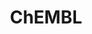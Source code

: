 ---
bigquery: https://console.cloud.google.com/bigquery?p=patents-public-data&d=ebi_chembl&page=dataset
citation: '"The ChEMBL database in 2017." Anna Gaulton, Anne Hersey, Michał Nowotka,
  A Patrícia Bento, Jon Chambers, David Mendez, Prudence Mutowo, Francis Atkinson,
  Louisa J Bellis, Elena Cibrián-Uhalte, Mark Davies, Nathan Dedman, Anneli Karlsson,
  María Paula Magariños, John P Overington, George Papadatos, Ines Smit, Andrew R
  Leach Nucleic acids Research (2017) 45 (Database Issue), D945-D954'
contributors: European Bioinformatics Institute
cost: None
description: ChEMBL Data is a manually curated database of small molecules used in
  drug discovery, including information about existing patented drugs.
documentation: 'schema: https://www.ebi.ac.uk/chembl/db_schema


  '
last_edit: 04/11/2022, 21:59:55
location: https://console.cloud.google.com/marketplace/product/google_patents_public_datasets/chembl
maintained_by: EMBL-EBI, an outstation of European Molecular Biology Laboratory
related_publications: '

  ChEMBL: towards direct deposition of bioassay data.


  Mendez D, Gaulton A, Bento AP, Chambers J, De Veij M, Félix E, Magariños MP, Mosquera
  JF, Mutowo P, Nowotka M, Gordillo-Marañón M, Hunter F, Junco L, Mugumbate G, Rodriguez-Lopez
  M, Atkinson F, Bosc N, Radoux CJ, Segura-Cabrera A, Hersey A, Leach AR.


  — Nucleic Acids Res. 2019; 47(D1):D930-D940. doi: 10.1093/nar/gky1075

  '
schema_fields:
- dosed_ingredient
- syn_type
- updated_on
- cell_id
- therapeutic_flag
- selectivity_comment
- last_active
- black_box_warning
- full_mwt
- l4
- indref_id
- parameter_value
- disease_efficacy
- standard_value
- ddd_id
- metabolite_record_id
- as_id
- site_id
- cx_logd
- ro3_pass
- usan_stem
- component_id
- cell_source_organism
- protclasssyn_id
- ddd_comment
- molecular_mechanism
- ref_url
- standard_upper_value
- start_position
- level1
- domain_description
- assay_category
- class_type
- who_extra
- level5
- hbd
- organism
- trade_name
- priority
- l1
- warning_description
- src_description
- mc_organism
- domain_id
- num_alerts
- mesh_heading
- warning_year
- country
- usan_year
- class_level
- tid_fixed
- tid
- co_stem_id
- compd_id
- num_ro5_violations
- entity_id
- description
- clo_id
- protein_class_synonym
- applicant_full_name
- l7
- research_stem
- source_domain_id
- lle
- warning_type
- doc_id
- molecular_species
- confidence_score
- irac_class_id
- cell_ontology_id
- bao_id
- orig_description
- log_id
- published_value
- polymer_flag
- comments
- submission_date
- chebi_par_id
- stat
- alert_name
- mecref_id
- heavy_atoms
- protein_class_desc
- enzyme_tid
- published_units
- mc_target_accession
- ass_cls_map_id
- level2
- assay_test_type
- assay_strain
- targcomp_id
- acd_logd
- ddd_units
- withdrawn_year
- direct_interaction
- aspect
- confidence
- withdrawn_class
- warning_country
- assay_id
- acd_logp
- natural_product
- approval_date
- cpd_str_alert_id
- warning_class
- published_relation
- bao_endpoint
- bao_format
- assay_param_id
- substrate_record_id
- metref_id
- l8
- efo_term
- standard_text_value
- text_value
- last_page
- curation_comment
- go_id
- compsyn_id
- source
- res_stem_id
- comp_go_id
- frac_code
- std_act_id
- issue
- mc_target_name
- journal
- ad_type
- sitecomp_id
- ref_id
- first_approval
- potential_duplicate
- downgraded
- predbind_id
- cx_most_bpka
- major_class
- assay_source
- relationship
- level3
- db_version
- qed_weighted
- target_mapping
- assay_tissue
- assay_class_id
- parent_id
- binding_site_comment
- mol_hrac_id
- full_molformula
- level2_description
- patent_no
- cx_logp
- level4
- comp_class_id
- mw_monoisotopic
- published_type
- product_id
- irac_code
- publication_number
- inorganic_flag
- patent_expire_date
- molfile
- withdrawn_flag
- l5
- prodrug
- title
- stem_class
- frac_class_id
- domain_type
- variant_id
- path
- activity_comment
- annotation
- le
- hba_lipinski
- aromatic_rings
- drug_record_id
- relation
- definition
- withdrawn_reason
- target_type
- availability_type
- standard_units
- max_phase
- usan_stem_definition
- active_molregno
- biocomp_id
- status
- first_in_class
- smarts
- ddd_value
- cell_name
- molsyn_id
- standard_flag
- max_phase_for_ind
- level4_description
- l6
- cell_source_tissue
- end_position
- patent_id
- action_type
- ddd_admr
- mc_target_type
- level3_description
- parent_type
- smid
- subgroup
- mutation
- prod_pat_id
- drug_substance_flag
- type
- cell_description
- oc_id
- assay_organism
- site_name
- data_validity_comment
- upper_value
- authors
- activity_id
- dosage_form
- l3
- structure_type
- pubmed_id
- mol_frac_id
- cx_most_apka
- strength
- mechanism_of_action
- caloha_id
- rgid
- oral
- helm_notation
- atc_code
- isoform
- rtb
- met_comment
- src_short_name
- uo_units
- assay_desc
- aidx
- version
- short_name
- acd_most_bpka
- met_id
- alert_id
- hrac_code
- component_type
- cidx
- parent_go_id
- route
- stem
- molregno
- mw_freebase
- level1_description
- cellosaurus_id
- withdrawn_country
- relationship_desc
- formulation_id
- parent_molregno
- mesh_id
- tax_id
- pref_name
- first_page
- hba
- ingredient
- warning_id
- mol_atc_id
- relationship_type
- previous_company
- src_compound_id
- num_lipinski_ro5_violations
- mechanism_comment
- targrel_id
- species_group_flag
- drugind_id
- qudt_units
- domain_name
- hrac_class_id
- assay_type
- nda_type
- abstract
- sequence_md5sum
- src_id
- indication_class
- chirality
- usan_substem
- psa
- cell_source_tax_id
- result_flag
- record_id
- ap_id
- ridx
- topical
- value
- set_name
- hbd_lipinski
- entity_type
- pathway_id
- target_desc
- patent_use_code
- assay_cell_type
- delist_flag
- enzyme_name
- src_assay_id
- mol_irac_id
- sei
- curated_by
- met_conversion
- synonyms
- innovator_company
- units
- molecule_type
- doc_type
- standard_inchi_key
- standard_relation
- cl_lincs_id
- warnref_id
- job_id
- drug_product_flag
- alert_set_id
- protein_class_id
- accession
- compound_key
- component_synonym
- mec_id
- prediction_method
- ref_type
- parenteral
- tbl
- parameter_type
- assay_tax_id
- canonical_smiles
- db_source
- assay_subcellular_fraction
- chembl_id
- idx
- normal_range_min
- volume
- bei
- toid
- standard_inchi
- related_tid
- active_ingredient
- mc_tax_id
- activity_count
- homologue
- bto_id
- usan_stem_id
- standard_type
- acd_most_apka
- tissue_id
- l2
- label
- creation_date
- updated_by
- company
- compound_name
- alogp
- name
- uberon_id
- sequence
- normal_range_max
- pathway_key
- site_residues
- actsm_id
- doi
- pchembl_value
- who_name
- efo_id
- year
shortname: chembl
tags:
- biotechnology
- health
- chemical
- bioinformatics
- medical
terms_of_use: CC BY-SA 3.0
title: ChEMBL
uuid: e232a192-965c-4ec9-904c-155b6dfe56c5
---